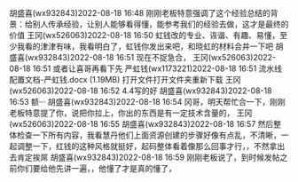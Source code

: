 
  

胡盛喜(wx932843)2022-08-18 16:48
刚刚老板特意强调了这个经验总结的背景：给别人传承经验，让别人能够看得懂，能参考我们的经验去做，这才是最终的价值
王冈(wx526063)2022-08-18 16:50
虹钱改的专业、诙谐、有趣、易懂，至少我看的津津有味，我看明白了，虹钱你发出来吧，和晓虹的材料合并一下吧
胡盛喜(wx932843)2022-08-18 16:51
现在不捉急合，
王冈(wx526063)2022-08-18 16:51
或者让喜哥再看下先
严虹钱(wx1173221)2022-08-18 16:51
流水线配置文档-严虹钱.docx (1.19MB)
打开文件打开文件夹重新下载
王冈(wx526063)2022-08-18 16:52
4.4写的好
胡盛喜(wx932843)2022-08-18 16:53
额···
胡盛喜(wx932843)2022-08-18 16:54
冈哥，明天帮忙合一下，刚刚老板特意提了你，说把你拉上，你出的东西是有一定技术含量的，
王冈(wx526063)2022-08-18 16:55
胡盛喜(wx932843)2022-08-18 16:57
然后整体检查一下所有内容，我看慧丹他们上面资源创建的步骤好像有点乱，不清晰，一起调整一下，红钱的这种风格就挺好，起码整体看着像那么回事才行，，不然拿出去肯定挨屌
胡盛喜(wx932843)2022-08-18 16:59
刚刚老板说了，到时候发帖之前你们要给他先讲一遍，，他懂了才是真的懂了，
